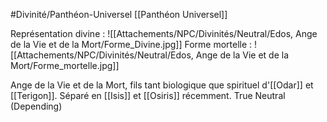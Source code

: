 #Divinité/Panthéon-Universel [[Panthéon Universel]] 

Représentation divine :
![[Attachements/NPC/Divinités/Neutral/Edos, Ange de la Vie et de la Mort/Forme_Divine.jpg]]
Forme mortelle :
![[Attachements/NPC/Divinités/Neutral/Edos, Ange de la Vie et de la Mort/Forme_mortelle.jpg]]

Ange de la Vie et de la Mort, fils tant biologique que spirituel d'[[Odar]] et [[Terigon]].
Séparé en [[Isis]] et [[Osiris]] récemment.
True Neutral (Depending)